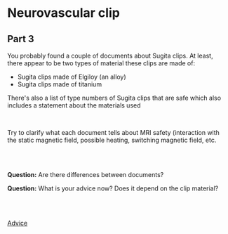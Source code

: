 # Neurovascular clip

## Part 3

You probably found a couple of documents about Sugita clips. At least, there
appear to be two types of material these clips are made of:

* Sugita clips made of Elgiloy (an alloy)
* Sugita clips made of titanium 

There's also a list of type numbers of Sugita clips that are safe which also
includes a statement about the materials used

<br>

Try to clarify what each document tells about MRI safety (interaction
with the static magnetic field, possible heating, switching magnetic field, etc.

<br>
<br>

**Question:** Are there differences between documents?

**Question:** What is your advice now? Does it depend on the clip material?

<br>
<br>

[Advice](advice.md)

